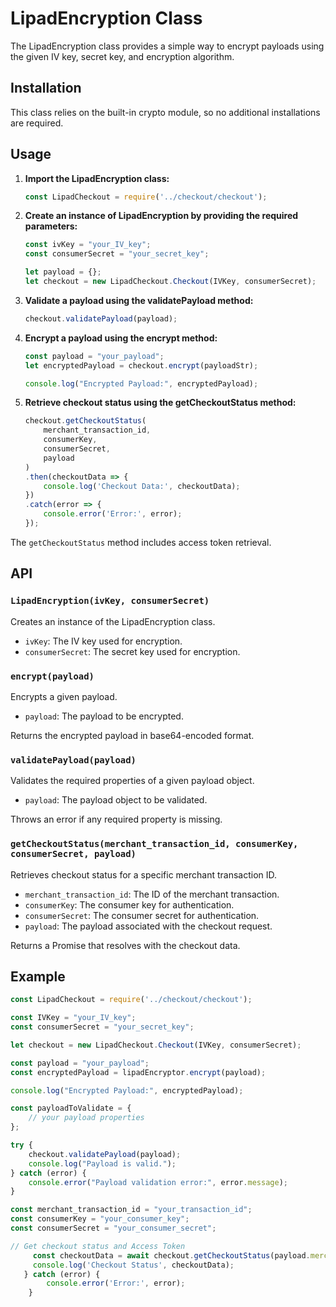 # LipadEncryption Class

The LipadEncryption class provides a simple way to encrypt payloads using the given IV key, secret key, and encryption algorithm.

## Installation

This class relies on the built-in crypto module, so no additional installations are required.

## Usage

1. **Import the LipadEncryption class:**

    ```javascript
    const LipadCheckout = require('../checkout/checkout');
    ```

2. **Create an instance of LipadEncryption by providing the required parameters:**

    ```javascript
    const ivKey = "your_IV_key";
    const consumerSecret = "your_secret_key";

    let payload = {};
    let checkout = new LipadCheckout.Checkout(IVKey, consumerSecret);
    ```

3. **Validate a payload using the validatePayload method:**

    ```javascript
    checkout.validatePayload(payload);
    ```

4. **Encrypt a payload using the encrypt method:**

    ```javascript
    const payload = "your_payload";
    let encryptedPayload = checkout.encrypt(payloadStr);

    console.log("Encrypted Payload:", encryptedPayload);
    ```

5. **Retrieve checkout status using the getCheckoutStatus method:**

    ```javascript
    checkout.getCheckoutStatus(
        merchant_transaction_id,
        consumerKey,
        consumerSecret,
        payload
    )
    .then(checkoutData => {
        console.log('Checkout Data:', checkoutData);
    })
    .catch(error => {
        console.error('Error:', error);
    });
    ```

The `getCheckoutStatus` method includes access token retrieval.

## API

### `LipadEncryption(ivKey, consumerSecret)`

Creates an instance of the LipadEncryption class.

- `ivKey`: The IV key used for encryption.
- `consumerSecret`: The secret key used for encryption.

### `encrypt(payload)`

Encrypts a given payload.

- `payload`: The payload to be encrypted.

Returns the encrypted payload in base64-encoded format.

### `validatePayload(payload)`

Validates the required properties of a given payload object.

- `payload`: The payload object to be validated.

Throws an error if any required property is missing.

### `getCheckoutStatus(merchant_transaction_id, consumerKey, consumerSecret, payload)`

Retrieves checkout status for a specific merchant transaction ID.

- `merchant_transaction_id`: The ID of the merchant transaction.
- `consumerKey`: The consumer key for authentication.
- `consumerSecret`: The consumer secret for authentication.
- `payload`: The payload associated with the checkout request.

Returns a Promise that resolves with the checkout data.

## Example

```javascript
const LipadCheckout = require('../checkout/checkout');

const IVKey = "your_IV_key";
const consumerSecret = "your_secret_key";

let checkout = new LipadCheckout.Checkout(IVKey, consumerSecret);

const payload = "your_payload";
const encryptedPayload = lipadEncryptor.encrypt(payload);

console.log("Encrypted Payload:", encryptedPayload);

const payloadToValidate = {
    // your payload properties
};

try {
    checkout.validatePayload(payload);
    console.log("Payload is valid.");
} catch (error) {
    console.error("Payload validation error:", error.message);
}

const merchant_transaction_id = "your_transaction_id";
const consumerKey = "your_consumer_key";
const consumerSecret = "your_consumer_secret";

// Get checkout status and Access Token
     const checkoutData = await checkout.getCheckoutStatus(payload.merchant_transaction_id, consumerKey, consumerSecret, payload);
     console.log('Checkout Status', checkoutData);
   } catch (error) {
        console.error('Error:', error);
    }
